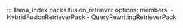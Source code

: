 ::: llama_index.packs.fusion_retriever
    options:
      members:
        - HybridFusionRetrieverPack
        - QueryRewritingRetrieverPack
